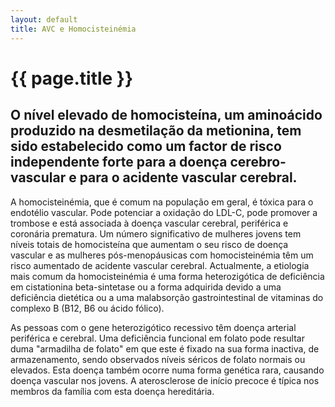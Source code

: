 ```yaml
---
layout: default
title: AVC e Homocisteinémia
---
```


# {{ page.title }}

## O nível elevado de homocisteína, um aminoácido produzido na desmetilação da metionina, tem sido estabelecido como um factor de risco independente forte para a doença cerebro-vascular e para o acidente vascular cerebral.

A homocisteinémia, que é comum na população em geral, é tóxica para o endotélio vascular. Pode potenciar a oxidação do LDL-C, pode promover a trombose e está associada à doença vascular cerebral, periférica e coronária prematura. Um número significativo de mulheres jovens tem níveis totais de homocisteína que aumentam o seu risco de doença vascular e as mulheres pós-menopáusicas com homocisteinémia têm um risco aumentado de acidente vascular cerebral. Actualmente, a etiologia mais comum da homocisteinémia é uma forma heterozigótica de deficiência em cistationina beta-sintetase ou a forma adquirida devido a uma deficiência dietética ou a uma malabsorção gastrointestinal de vitaminas do complexo B (B12, B6 ou ácido fólico).

As pessoas com o gene heterozigótico recessivo têm doença arterial periférica e cerebral. Uma deficiência funcional em folato pode resultar duma "armadilha de folato" em que este é fixado na sua forma inactiva, de armazenamento, sendo observados níveis séricos de folato normais ou elevados. Esta doença também ocorre numa forma genética rara, causando doença vascular nos jovens. A aterosclerose de início precoce é típica nos membros da família com esta doença hereditária.
